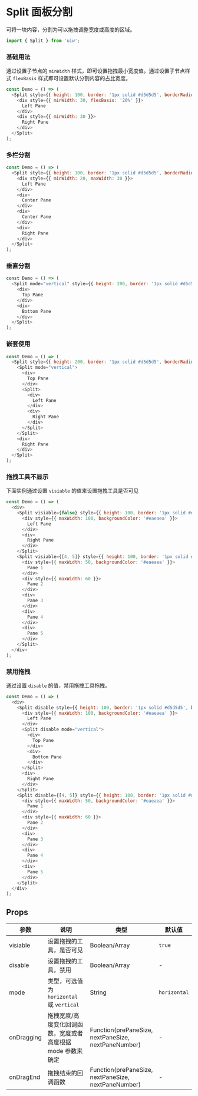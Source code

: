 Split 面板分割
===

可将一块内容，分割为可以拖拽调整宽度或高度的区域。

```jsx
import { Split } from 'uiw';
```

### 基础用法

通过设置子节点的 `minWidth` 样式，即可设置拖拽最小宽度值。通过设置子节点样式 `flexBasis` 样式即可设置默认分割内容的占比宽度。

<!--DemoStart,bgWhite--> 
```js
const Demo = () => (
  <Split style={{ height: 100, border: '1px solid #d5d5d5', borderRadius: 3 }}>
    <div style={{ minWidth: 30, flexBasis: '20%' }}>
      Left Pane
    </div>
    <div style={{ minWidth: 30 }}>
      Right Pane
    </div>
  </Split>
);
```
<!--End-->

### 多栏分割

<!--DemoStart,bgWhite--> 
```js
const Demo = () => (
  <Split style={{ height: 100, border: '1px solid #d5d5d5', borderRadius: 3 }}>
    <div style={{ minWidth: 20, maxWidth: 30 }}>
      Left Pane
    </div>
    <div>
      Center Pane
    </div>
    <div>
      Center Pane
    </div>
    <div>
      Right Pane
    </div>
  </Split>
);
```
<!--End-->

### 垂直分割

<!--DemoStart,bgWhite--> 
```js
const Demo = () => (
  <Split mode="vertical" style={{ height: 200, border: '1px solid #d5d5d5', borderRadius: 3 }}>
    <div>
      Top Pane
    </div>
    <div>
      Bottom Pane
    </div>
  </Split>
);
```
<!--End-->

### 嵌套使用

<!--DemoStart,bgWhite--> 
```js
const Demo = () => (
  <Split style={{ height: 200, border: '1px solid #d5d5d5', borderRadius: 3 }}>
    <Split mode="vertical">
      <div>
        Top Pane
      </div>
      <Split>
        <div>
          Left Pane
        </div>
        <div>
          Right Pane
        </div>
      </Split>
    </Split>
    <div>
      Right Pane
    </div>
  </Split>
);
```
<!--End-->

### 拖拽工具不显示

下面实例通过设置 `visiable` 的值来设置拖拽工具是否可见

<!--DemoStart,bgWhite--> 
```js
const Demo = () => (
  <div>
    <Split visiable={false} style={{ height: 100, border: '1px solid #d5d5d5', borderRadius: 3 }}>
      <div style={{ maxWidth: 100, backgroundColor: '#eaeaea' }}>
        Left Pane
      </div>
      <div>
        Right Pane
      </div>
    </Split>
    <Split visiable={[4, 5]} style={{ height: 100, border: '1px solid #d5d5d5', borderRadius: 3, marginTop: 10 }}>
      <div style={{ maxWidth: 50, backgroundColor: '#eaeaea' }}>
        Pane 1
      </div>
      <div style={{ maxWidth: 60 }}>
        Pane 2
      </div>
      <div>
        Pane 3
      </div>
      <div>
        Pane 4
      </div>
      <div>
        Pane 5
      </div>
    </Split>
  </div>
);
```
<!--End-->

### 禁用拖拽

通过设置 `disable` 的值，禁用拖拽工具拖拽。

<!--DemoStart,bgWhite--> 
```js
const Demo = () => (
  <div>
    <Split disable style={{ height: 100, border: '1px solid #d5d5d5', borderRadius: 3 }}>
      <div style={{ maxWidth: 100, backgroundColor: '#eaeaea' }}>
        Left Pane
      </div>
      <Split disable mode="vertical">
        <div>
          Top Pane
        </div>
        <div>
          Bottom Pane
        </div>
      </Split>
      <div>
        Right Pane
      </div>
    </Split>
    <Split disable={[4, 5]} style={{ height: 100, border: '1px solid #d5d5d5', borderRadius: 3, marginTop: 10 }}>
      <div style={{ maxWidth: 50, backgroundColor: '#eaeaea' }}>
        Pane 1
      </div>
      <div style={{ maxWidth: 60 }}>
        Pane 2
      </div>
      <div>
        Pane 3
      </div>
      <div>
        Pane 4
      </div>
      <div>
        Pane 5
      </div>
    </Split>
  </div>
);
```
<!--End-->

## Props

| 参数 | 说明 | 类型 | 默认值 |
|--------- |-------- |--------- |-------- |
| visiable | 设置拖拽的工具，是否可见 | Boolean/Array | `true` |
| disable | 设置拖拽的工具，禁用 | Boolean/Array | - |
| mode | 类型，可选值为 `horizontal` 或 `vertical` | String | `horizontal` |
| onDragging | 拖拽宽度/高度变化回调函数，宽度或者高度根据 mode 参数来确定 | Function(prePaneSize,<br />nextPaneSize,<br />nextPaneNumber) | - |
| onDragEnd | 拖拽结束的回调函数 | Function(prePaneSize,<br />nextPaneSize,<br />nextPaneNumber) | - |
